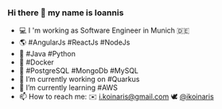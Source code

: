 ### Hi there 👋 my name is Ioannis

- :computer: I 'm working as Software Engineer in Munich :de:
- :earth_americas: #AngularJs #ReactJs #NodeJs
- :wrench: #Java #Python
- :whale: #Docker
- :open_file_folder: #PostgreSQL #MongoDb #MySQL
- :pencil: I’m currently working on #Quarkus
- :book: I’m currently learning #AWS
- 📫 How to reach me: :envelope: i.koinaris@gmail.com :dove: [@ikoinaris](https://twitter.com/ikoinaris)
